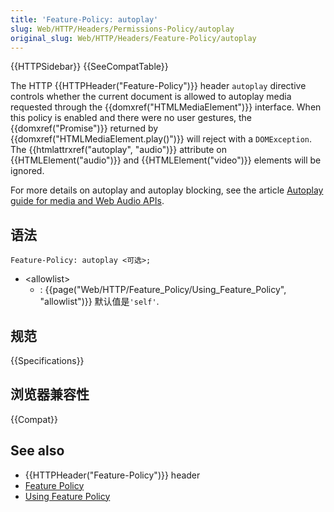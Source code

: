 ```yaml
---
title: 'Feature-Policy: autoplay'
slug: Web/HTTP/Headers/Permissions-Policy/autoplay
original_slug: Web/HTTP/Headers/Feature-Policy/autoplay
---
```


{{HTTPSidebar}} {{SeeCompatTable}}

The HTTP {{HTTPHeader("Feature-Policy")}} header `autoplay` directive controls whether the current document is allowed to autoplay media requested through the {{domxref("HTMLMediaElement")}} interface. When this policy is enabled and there were no user gestures, the {{domxref("Promise")}} returned by {{domxref("HTMLMediaElement.play()")}} will reject with a `DOMException`. The {{htmlattrxref("autoplay", "audio")}} attribute on {{HTMLElement("audio")}} and {{HTMLElement("video")}} elements will be ignored.

For more details on autoplay and autoplay blocking, see the article [Autoplay guide for media and Web Audio APIs](/en-US/docs/Web/Media/Autoplay_guide).

## 语法

```plain
Feature-Policy: autoplay <可选>;
```

- \<allowlist>
  - : {{page("Web/HTTP/Feature_Policy/Using_Feature_Policy", "allowlist")}} 默认值是`'self'`.

## 规范

{{Specifications}}

## 浏览器兼容性

{{Compat}}

## See also

- {{HTTPHeader("Feature-Policy")}} header
- [Feature Policy](/en-US/docs/Web/HTTP/Feature_Policy)
- [Using Feature Policy](/en-US/docs/Web/HTTP/Feature_Policy/Using_Feature_Policy)
